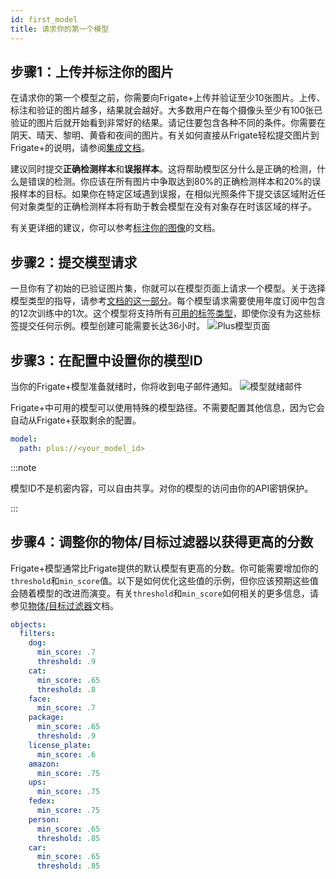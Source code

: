 ```yaml
---
id: first_model
title: 请求你的第一个模型
---
```


## 步骤1：上传并标注你的图片

在请求你的第一个模型之前，你需要向Frigate+上传并验证至少10张图片。上传、标注和验证的图片越多，结果就会越好。大多数用户在每个摄像头至少有100张已验证的图片后就开始看到非常好的结果。请记住要包含各种不同的条件。你需要在阴天、晴天、黎明、黄昏和夜间的图片。有关如何直接从Frigate轻松提交图片到Frigate+的说明，请参阅[集成文档](/integrations/plus.md#generate-an-api-key)。

建议同时提交**正确检测样本**和**误报样本**。这将帮助模型区分什么是正确的检测，什么是错误的检测。你应该在所有图片中争取达到80%的正确检测样本和20%的误报样本的目标。如果你在特定区域遇到误报，在相似光照条件下提交该区域附近任何对象类型的正确检测样本将有助于教会模型在没有对象存在时该区域的样子。

有关更详细的建议，你可以参考[标注你的图像](./annotating.md)的文档。

## 步骤2：提交模型请求

一旦你有了初始的已验证图片集，你就可以在模型页面上请求一个模型。关于选择模型类型的指导，请参考[文档的这一部分](./index.md#available-model-types)。每个模型请求需要使用年度订阅中包含的12次训练中的1次。这个模型将支持所有[可用的标签类型](./index.md#available-label-types)，即使你没有为这些标签提交任何示例。模型创建可能需要长达36小时。
![Plus模型页面](/img/plus/plus-models.jpg)

## 步骤3：在配置中设置你的模型ID

当你的Frigate+模型准备就绪时，你将收到电子邮件通知。
![模型就绪邮件](/img/plus/model-ready-email.jpg)

Frigate+中可用的模型可以使用特殊的模型路径。不需要配置其他信息，因为它会自动从Frigate+获取剩余的配置。

```yaml
model:
  path: plus://<your_model_id>
```

:::note

模型ID不是机密内容，可以自由共享。对你的模型的访问由你的API密钥保护。

:::

## 步骤4：调整你的物体/目标过滤器以获得更高的分数

Frigate+模型通常比Frigate提供的默认模型有更高的分数。你可能需要增加你的`threshold`和`min_score`值。以下是如何优化这些值的示例，但你应该预期这些值会随着模型的改进而演变。有关`threshold`和`min_score`如何相关的更多信息，请参见[物体/目标过滤器](../configuration/object_filters.md#object-scores)文档。

```yaml
objects:
  filters:
    dog:
      min_score: .7
      threshold: .9
    cat:
      min_score: .65
      threshold: .8
    face:
      min_score: .7
    package:
      min_score: .65
      threshold: .9
    license_plate:
      min_score: .6
    amazon:
      min_score: .75
    ups:
      min_score: .75
    fedex:
      min_score: .75
    person:
      min_score: .65
      threshold: .85
    car:
      min_score: .65
      threshold: .85
```